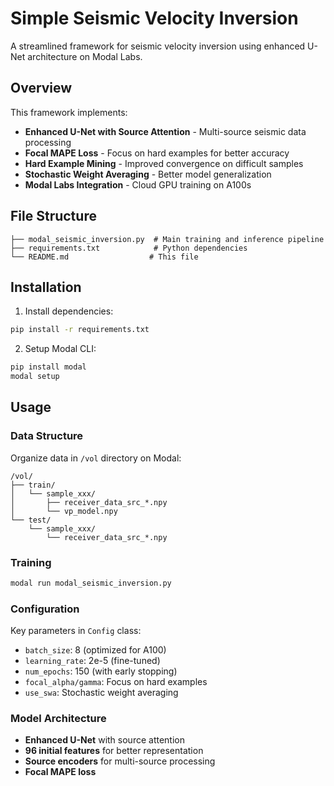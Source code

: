 # Simple Seismic Velocity Inversion

A streamlined framework for seismic velocity inversion using enhanced U-Net architecture on Modal Labs.

## Overview

This framework implements:
- **Enhanced U-Net with Source Attention** - Multi-source seismic data processing
- **Focal MAPE Loss** - Focus on hard examples for better accuracy
- **Hard Example Mining** - Improved convergence on difficult samples
- **Stochastic Weight Averaging** - Better model generalization
- **Modal Labs Integration** - Cloud GPU training on A100s

## File Structure

```
├── modal_seismic_inversion.py  # Main training and inference pipeline
├── requirements.txt            # Python dependencies
└── README.md                  # This file
```

## Installation

1. Install dependencies:
```bash
pip install -r requirements.txt
```

2. Setup Modal CLI:
```bash
pip install modal
modal setup
```

## Usage

### Data Structure
Organize data in `/vol` directory on Modal:
```
/vol/
├── train/
│   └── sample_xxx/
│       ├── receiver_data_src_*.npy
│       └── vp_model.npy
└── test/
    └── sample_xxx/
        └── receiver_data_src_*.npy
```

### Training
```bash
modal run modal_seismic_inversion.py
```

### Configuration
Key parameters in `Config` class:
- `batch_size`: 8 (optimized for A100)
- `learning_rate`: 2e-5 (fine-tuned)
- `num_epochs`: 150 (with early stopping)
- `focal_alpha/gamma`: Focus on hard examples
- `use_swa`: Stochastic weight averaging

### Model Architecture
- **Enhanced U-Net** with source attention
- **96 initial features** for better representation
- **Source encoders** for multi-source processing
- **Focal MAPE loss**
